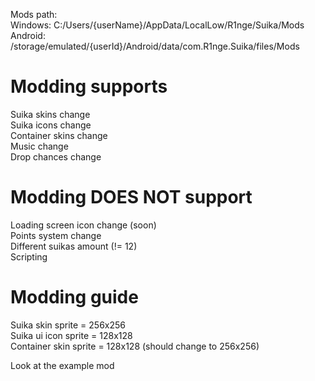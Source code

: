 
Mods path:  
Windows: C:/Users/{userName}/AppData/LocalLow/R1nge/Suika/Mods  
Android: /storage/emulated/{userId}/Android/data/com.R1nge.Suika/files/Mods  

# Modding supports  
Suika skins change  
Suika icons change  
Container skins change  
Music change  
Drop chances change

# Modding DOES NOT support  
Loading screen icon change (soon)  
Points system change  
Different suikas amount (!= 12)  
Scripting

# Modding guide
Suika skin sprite = 256x256  
Suika ui icon sprite = 128x128  
Container skin sprite = 128x128 (should change to 256x256)  

Look at the example mod
